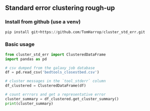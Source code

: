 ## Standard error clustering rough-up

### Install from github (use a venv)

```python
pip install git+https://github.com/TomHarrop/cluster_std_err.git
```

### Basic usage

```python
from cluster_std_err import ClusteredDataFrame
import pandas as pd

# csv dumped from the galaxy job database
df = pd.read_csv('bedtools_closestbed.csv')

# cluster messages in the `tool_stderr` column
df_clustered = ClusteredDataFrame(df)

# count errrors and get a representative error
cluster_summary = df_clustered.get_cluster_summary()
print(cluster_summary)
```